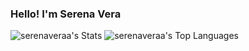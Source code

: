 ### Hello! I'm Serena Vera
![serenaveraa's Stats](https://github-readme-stats.vercel.app/api?username=serenaveraa&theme=tokyonight&show_icons=true&hide_border=true&count_private=true)
![serenaveraa's Top Languages](https://github-readme-stats.vercel.app/api/top-langs/?username=serenaveraa&theme=tokyonight&show_icons=true&hide_border=true&layout=compact)
